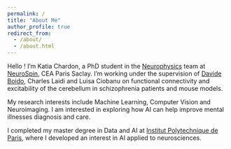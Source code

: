 ```yaml
---
permalink: /
title: "About Me"
author_profile: true
redirect_from: 
  - /about/
  - /about.html
---
```


Hello ! I’m Katia Chardon, a PhD student in the [Neurophysics](https://ciel.neurospin.fr/teams/ciel-neurophysics.html) team at [NeuroSpin](https://joliot.cea.fr/drf/joliot/Pages/Entites_de_recherche/NeuroSpin.aspx), CEA Paris Saclay. I’m working under the supervision of [Davide Boido](https://davideboido.github.io/), Charles Laidi and Luisa Ciobanu on functional connectivity and excitability of the cerebellum in schizophrenia patients and mouse models.

My research interests include Machine Learning, Computer Vision and Neuroimaging. I am interested in exploring how AI can help improve mental illnesses diagnosis and care.

I completed my master degree in Data and AI at [Institut Polytechnique de Paris](https://www.ip-paris.fr/), where I developed an interest in AI applied to neurosciences.